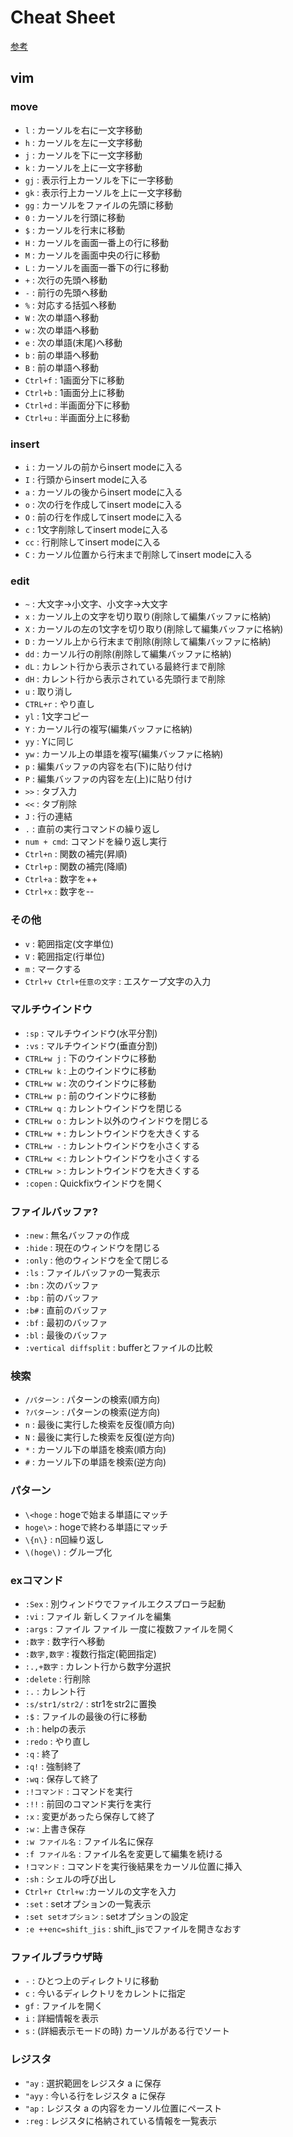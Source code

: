 # Cheat Sheet
[参考](http://seesaawiki.jp/w/yoynizi9691/d/vim%a4%ce%bb%c8%a4%a4%ca%fd)

## vim

### move
- `l`      : カーソルを右に一文字移動
- `h`      : カーソルを左に一文字移動
- `j`      : カーソルを下に一文字移動
- `k`      : カーソルを上に一文字移動
- `gj`     : 表示行上カーソルを下に一字移動
- `gk`     : 表示行上カーソルを上に一文字移動
- `gg`     : カーソルをファイルの先頭に移動
- `0`      : カーソルを行頭に移動
- `$`      : カーソルを行末に移動
- `H`      : カーソルを画面一番上の行に移動
- `M`      : カーソルを画面中央の行に移動
- `L`      : カーソルを画面一番下の行に移動
- `+`      : 次行の先頭へ移動
- `-`      : 前行の先頭へ移動
- `%`      : 対応する括弧へ移動
- `W`      : 次の単語へ移動
- `w`      : 次の単語へ移動
- `e`      : 次の単語(末尾)へ移動
- `b`      : 前の単語へ移動
- `B`      : 前の単語へ移動
- `Ctrl+f` : 1画面分下に移動
- `Ctrl+b` : 1画面分上に移動
- `Ctrl+d` : 半画面分下に移動
- `Ctrl+u` : 半画面分上に移動

### insert
- `i`      : カーソルの前からinsert modeに入る
- `I`      : 行頭からinsert modeに入る
- `a`      : カーソルの後からinsert modeに入る
- `o`      : 次の行を作成してinsert modeに入る
- `O`      : 前の行を作成してinsert modeに入る
- `c`      : 1文字削除してinsert modeに入る
- `cc`     : 行削除してinsert modeに入る
- `C`      : カーソル位置から行末まで削除してinsert modeに入る

### edit
- `~`        : 大文字→小文字、小文字→大文字
- `x`        : カーソル上の文字を切り取り(削除して編集バッファに格納)
- `X`        : カーソルの左の1文字を切り取り(削除して編集バッファに格納)
- `D`        : カーソル上から行末まで削除(削除して編集バッファに格納)
- `dd`       : カーソル行の削除(削除して編集バッファに格納)
- `dL`       : カレント行から表示されている最終行まで削除
- `dH`       : カレント行から表示されている先頭行まで削除
- `u`        : 取り消し
- `CTRL+r`   : やり直し
- `yl`       : 1文字コピー
- `Y`        : カーソル行の複写(編集バッファに格納)
- `yy`       : Yに同じ
- `yw`       : カーソル上の単語を複写(編集バッファに格納)
- `p`        : 編集バッファの内容を右(下)に貼り付け
- `P`        : 編集バッファの内容を左(上)に貼り付け
- `>>`       : タブ入力
- `<<`       : タブ削除
- `J`        : 行の連結
- `.`        : 直前の実行コマンドの繰り返し
- `num + cmd`: コマンドを繰り返し実行
- `Ctrl+n`   : 関数の補完(昇順)
- `Ctrl+p`   : 関数の補完(降順)
- `Ctrl+a`   : 数字を++
- `Ctrl+x`   : 数字を--

### その他
- `v`  : 範囲指定(文字単位)
- `V`  : 範囲指定(行単位)
- `m`  : マークする
- `Ctrl+v Ctrl+任意の文字` : エスケープ文字の入力

### マルチウインドウ
- `:sp`      : マルチウインドウ(水平分割)
- `:vs`      : マルチウインドウ(垂直分割)
- `CTRL+w j` : 下のウインドウに移動
- `CTRL+w k` : 上のウインドウに移動
- `CTRL+w w` : 次のウインドウに移動
- `CTRL+w p` : 前のウインドウに移動
- `CTRL+w q` : カレントウインドウを閉じる
- `CTRL+w o` : カレント以外のウインドウを閉じる
- `CTRL+w +` : カレントウインドウを大きくする
- `CTRL+w -` : カレントウインドウを小さくする
- `CTRL+w <` : カレントウインドウを小さくする
- `CTRL+w >` : カレントウインドウを大きくする
- `:copen`   : Quickfixウインドウを開く

### ファイルバッファ?
- `:new`  : 無名バッファの作成
- `:hide` : 現在のウィンドウを閉じる
- `:only` : 他のウィンドウを全て閉じる
- `:ls`   : ファイルバッファの一覧表示
- `:bn`   : 次のバッファ
- `:bp`   : 前のバッファ
- `:b#`   : 直前のバッファ
- `:bf`   : 最初のバッファ
- `:bl`   : 最後のバッファ
- `:vertical diffsplit` : bufferとファイルの比較

### 検索
- `/パターン` : パターンの検索(順方向)
- `?パターン` : パターンの検索(逆方向)
- `n` : 最後に実行した検索を反復(順方向)
- `N` : 最後に実行した検索を反復(逆方向)
- `*` : カーソル下の単語を検索(順方向)
- `#` : カーソル下の単語を検索(逆方向)

### パターン
- `\<hoge`   : hogeで始まる単語にマッチ
- `hoge\>`   : hogeで終わる単語にマッチ
- `\{n\}`    : n回繰り返し
- `\(hoge\)` : グループ化

### exコマンド
- `:Sex`          : 別ウィンドウでファイルエクスプローラ起動
- `:vi`           : ファイル	新しくファイルを編集
- `:args`         : ファイル ファイル	一度に複数ファイルを開く
- `:数字`         : 数字行へ移動
- `:数字,数字`    : 複数行指定(範囲指定)
- `:.,+数字`      : カレント行から数字分選択
- `:delete`       : 行削除
- `:.`            : カレント行
- `:s/str1/str2/` : str1をstr2に置換
- `:$`            : ファイルの最後の行に移動
- `:h`            : helpの表示
- `:redo`         : やり直し
- `:q`            : 終了
- `:q!`           : 強制終了
- `:wq`           : 保存して終了
- `:!コマンド`    : コマンドを実行
- `:!!`           : 前回のコマンド実行を実行
- `:x`            : 変更があったら保存して終了
- `:w`            : 上書き保存
- `:w ファイル名` : ファイル名に保存
- `:f ファイル名` : ファイル名を変更して編集を続ける
- `!コマンド`     : コマンドを実行後結果をカーソル位置に挿入
- `:sh`           : シェルの呼び出し
- `Ctrl+r Ctrl+w` :カーソルの文字を入力
- `:set`          : setオプションの一覧表示
- `:set setオプション` : setオプションの設定
- `:e ++enc=shift_jis` : shift_jisでファイルを開きなおす

### ファイルブラウザ時
- `-`  : ひとつ上のディレクトリに移動
- `c`  : 今いるディレクトリをカレントに指定
- `gf`  : ファイルを開く
- `i`  : 詳細情報を表示
- `s`  : (詳細表示モードの時) カーソルがある行でソート

### レジスタ
- `"ay`   : 選択範囲をレジスタ a に保存
- `"ayy`  : 今いる行をレジスタ a に保存
- `"ap`   : レジスタ a の内容をカーソル位置にペースト
- `:reg`  : レジスタに格納されている情報を一覧表示
